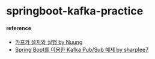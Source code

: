 # springboot-kafka-practice

#### reference
* [카프카 설치와 실행 by Nuung](https://velog.io/@qlgks1/1%EC%9E%A5.-%EC%B9%B4%ED%94%84%EC%B9%B4-%EC%95%8C%EC%95%84%EB%B3%B4%EA%B8%B0%EC%99%80-%EC%84%A4%EC%B9%98)
* [Spring Boot를 이용한 Kafka Pub/Sub 예제 by sharplee7](https://sharplee7.tistory.com/63?category=1041182)